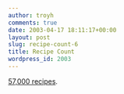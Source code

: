 ```yaml
---
author: troyh
comments: true
date: 2003-04-17 18:11:17+00:00
layout: post
slug: recipe-count-6
title: Recipe Count
wordpress_id: 2003
---
```


[57,000 recipes](http://recipezaar.com).
